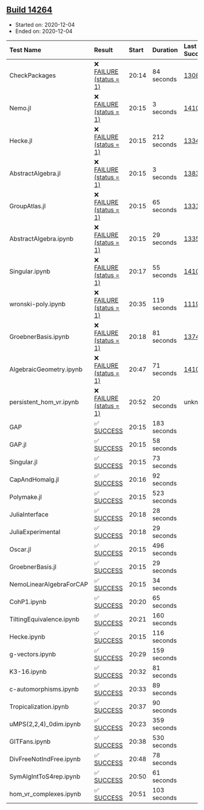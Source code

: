 ## [Build 14264](https://oscarci.mathematik.uni-kl.de/job/oscar/14264/)

* Started on: 2020-12-04
* Ended on: 2020-12-04

| Test Name    | Result | Start | Duration | Last Success | First Failure |
|:-------------|:-------|:------|:---------|:-------------|:--------------|
| CheckPackages | ❌ [FAILURE (status = 1)](https://oscarci.mathematik.uni-kl.de/job/oscar/14264/artifact/logs/build-14264/CheckPackages.log) | 20:14 | 84 seconds | [13085](https://oscarci.mathematik.uni-kl.de/job/oscar/13085/) | [13086](https://oscarci.mathematik.uni-kl.de/job/oscar/13086/) |
| Nemo.jl | ❌ [FAILURE (status = 1)](https://oscarci.mathematik.uni-kl.de/job/oscar/14264/artifact/logs/build-14264/Nemo.jl.log) | 20:15 | 3 seconds | [14101](https://oscarci.mathematik.uni-kl.de/job/oscar/14101/) | [14102](https://oscarci.mathematik.uni-kl.de/job/oscar/14102/) |
| Hecke.jl | ❌ [FAILURE (status = 1)](https://oscarci.mathematik.uni-kl.de/job/oscar/14264/artifact/logs/build-14264/Hecke.jl.log) | 20:15 | 212 seconds | [13341](https://oscarci.mathematik.uni-kl.de/job/oscar/13341/) | [13342](https://oscarci.mathematik.uni-kl.de/job/oscar/13342/) |
| AbstractAlgebra.jl | ❌ [FAILURE (status = 1)](https://oscarci.mathematik.uni-kl.de/job/oscar/14264/artifact/logs/build-14264/AbstractAlgebra.jl.log) | 20:15 | 3 seconds | [13837](https://oscarci.mathematik.uni-kl.de/job/oscar/13837/) | [13838](https://oscarci.mathematik.uni-kl.de/job/oscar/13838/) |
| GroupAtlas.jl | ❌ [FAILURE (status = 1)](https://oscarci.mathematik.uni-kl.de/job/oscar/14264/artifact/logs/build-14264/GroupAtlas.jl.log) | 20:15 | 65 seconds | [13311](https://oscarci.mathematik.uni-kl.de/job/oscar/13311/) | [13312](https://oscarci.mathematik.uni-kl.de/job/oscar/13312/) |
| AbstractAlgebra.ipynb | ❌ [FAILURE (status = 1)](https://oscarci.mathematik.uni-kl.de/job/oscar/14264/artifact/logs/build-14264/AbstractAlgebra.ipynb.log) | 20:15 | 29 seconds | [13355](https://oscarci.mathematik.uni-kl.de/job/oscar/13355/) | [13356](https://oscarci.mathematik.uni-kl.de/job/oscar/13356/) |
| Singular.ipynb | ❌ [FAILURE (status = 1)](https://oscarci.mathematik.uni-kl.de/job/oscar/14264/artifact/logs/build-14264/Singular.ipynb.log) | 20:17 | 55 seconds | [14101](https://oscarci.mathematik.uni-kl.de/job/oscar/14101/) | [14102](https://oscarci.mathematik.uni-kl.de/job/oscar/14102/) |
| wronski-poly.ipynb | ❌ [FAILURE (status = 1)](https://oscarci.mathematik.uni-kl.de/job/oscar/14264/artifact/logs/build-14264/wronski-poly.ipynb.log) | 20:35 | 119 seconds | [11192](https://oscarci.mathematik.uni-kl.de/job/oscar/11192/) | [11193](https://oscarci.mathematik.uni-kl.de/job/oscar/11193/) |
| GroebnerBasis.ipynb | ❌ [FAILURE (status = 1)](https://oscarci.mathematik.uni-kl.de/job/oscar/14264/artifact/logs/build-14264/GroebnerBasis.ipynb.log) | 20:18 | 81 seconds | [13748](https://oscarci.mathematik.uni-kl.de/job/oscar/13748/) | [13749](https://oscarci.mathematik.uni-kl.de/job/oscar/13749/) |
| AlgebraicGeometry.ipynb | ❌ [FAILURE (status = 1)](https://oscarci.mathematik.uni-kl.de/job/oscar/14264/artifact/logs/build-14264/AlgebraicGeometry.ipynb.log) | 20:47 | 71 seconds | [14101](https://oscarci.mathematik.uni-kl.de/job/oscar/14101/) | [14102](https://oscarci.mathematik.uni-kl.de/job/oscar/14102/) |
| persistent_hom_vr.ipynb | ❌ [FAILURE (status = 1)](https://oscarci.mathematik.uni-kl.de/job/oscar/14264/artifact/logs/build-14264/persistent_hom_vr.ipynb.log) | 20:52 | 20 seconds | unknown | unknown |
| GAP | ✅ [SUCCESS](https://oscarci.mathematik.uni-kl.de/job/oscar/14264/artifact/logs/build-14264/GAP.log) | 20:15 | 183 seconds |  |  |
| GAP.jl | ✅ [SUCCESS](https://oscarci.mathematik.uni-kl.de/job/oscar/14264/artifact/logs/build-14264/GAP.jl.log) | 20:15 | 58 seconds |  |  |
| Singular.jl | ✅ [SUCCESS](https://oscarci.mathematik.uni-kl.de/job/oscar/14264/artifact/logs/build-14264/Singular.jl.log) | 20:15 | 73 seconds |  |  |
| CapAndHomalg.jl | ✅ [SUCCESS](https://oscarci.mathematik.uni-kl.de/job/oscar/14264/artifact/logs/build-14264/CapAndHomalg.jl.log) | 20:16 | 92 seconds |  |  |
| Polymake.jl | ✅ [SUCCESS](https://oscarci.mathematik.uni-kl.de/job/oscar/14264/artifact/logs/build-14264/Polymake.jl.log) | 20:15 | 523 seconds |  |  |
| JuliaInterface | ✅ [SUCCESS](https://oscarci.mathematik.uni-kl.de/job/oscar/14264/artifact/logs/build-14264/JuliaInterface.log) | 20:18 | 28 seconds |  |  |
| JuliaExperimental | ✅ [SUCCESS](https://oscarci.mathematik.uni-kl.de/job/oscar/14264/artifact/logs/build-14264/JuliaExperimental.log) | 20:18 | 29 seconds |  |  |
| Oscar.jl | ✅ [SUCCESS](https://oscarci.mathematik.uni-kl.de/job/oscar/14264/artifact/logs/build-14264/Oscar.jl.log) | 20:15 | 496 seconds |  |  |
| GroebnerBasis.jl | ✅ [SUCCESS](https://oscarci.mathematik.uni-kl.de/job/oscar/14264/artifact/logs/build-14264/GroebnerBasis.jl.log) | 20:15 | 29 seconds |  |  |
| NemoLinearAlgebraForCAP | ✅ [SUCCESS](https://oscarci.mathematik.uni-kl.de/job/oscar/14264/artifact/logs/build-14264/NemoLinearAlgebraForCAP.log) | 20:15 | 34 seconds |  |  |
| CohP1.ipynb | ✅ [SUCCESS](https://oscarci.mathematik.uni-kl.de/job/oscar/14264/artifact/logs/build-14264/CohP1.ipynb.log) | 20:20 | 65 seconds |  |  |
| TiltingEquivalence.ipynb | ✅ [SUCCESS](https://oscarci.mathematik.uni-kl.de/job/oscar/14264/artifact/logs/build-14264/TiltingEquivalence.ipynb.log) | 20:21 | 160 seconds |  |  |
| Hecke.ipynb | ✅ [SUCCESS](https://oscarci.mathematik.uni-kl.de/job/oscar/14264/artifact/logs/build-14264/Hecke.ipynb.log) | 20:15 | 116 seconds |  |  |
| g-vectors.ipynb | ✅ [SUCCESS](https://oscarci.mathematik.uni-kl.de/job/oscar/14264/artifact/logs/build-14264/g-vectors.ipynb.log) | 20:29 | 159 seconds |  |  |
| K3-16.ipynb | ✅ [SUCCESS](https://oscarci.mathematik.uni-kl.de/job/oscar/14264/artifact/logs/build-14264/K3-16.ipynb.log) | 20:32 | 81 seconds |  |  |
| c-automorphisms.ipynb | ✅ [SUCCESS](https://oscarci.mathematik.uni-kl.de/job/oscar/14264/artifact/logs/build-14264/c-automorphisms.ipynb.log) | 20:33 | 89 seconds |  |  |
| Tropicalization.ipynb | ✅ [SUCCESS](https://oscarci.mathematik.uni-kl.de/job/oscar/14264/artifact/logs/build-14264/Tropicalization.ipynb.log) | 20:37 | 90 seconds |  |  |
| uMPS(2,2,4)_0dim.ipynb | ✅ [SUCCESS](https://oscarci.mathematik.uni-kl.de/job/oscar/14264/artifact/logs/build-14264/uMPS-2-2-4-_0dim.ipynb.log) | 20:23 | 359 seconds |  |  |
| GITFans.ipynb | ✅ [SUCCESS](https://oscarci.mathematik.uni-kl.de/job/oscar/14264/artifact/logs/build-14264/GITFans.ipynb.log) | 20:38 | 530 seconds |  |  |
| DivFreeNotIndFree.ipynb | ✅ [SUCCESS](https://oscarci.mathematik.uni-kl.de/job/oscar/14264/artifact/logs/build-14264/DivFreeNotIndFree.ipynb.log) | 20:48 | 78 seconds |  |  |
| SymAlgIntToS4rep.ipynb | ✅ [SUCCESS](https://oscarci.mathematik.uni-kl.de/job/oscar/14264/artifact/logs/build-14264/SymAlgIntToS4rep.ipynb.log) | 20:50 | 61 seconds |  |  |
| hom_vr_complexes.ipynb | ✅ [SUCCESS](https://oscarci.mathematik.uni-kl.de/job/oscar/14264/artifact/logs/build-14264/hom_vr_complexes.ipynb.log) | 20:51 | 103 seconds |  |  |
